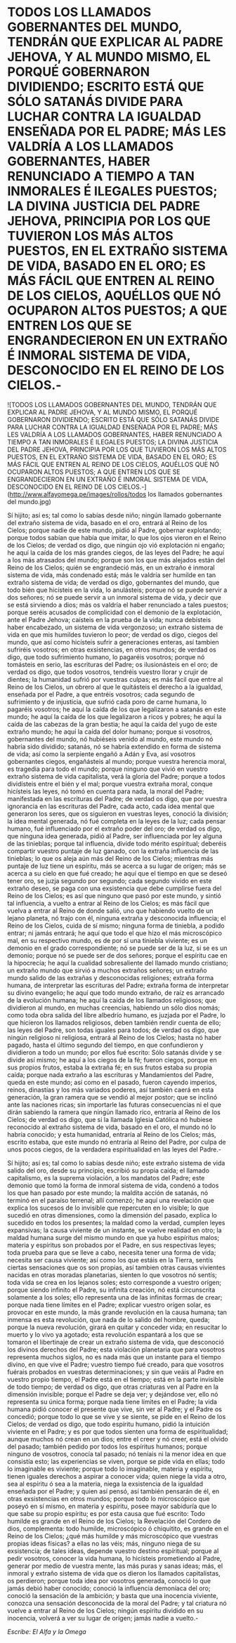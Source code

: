 # TODOS LOS LLAMADOS GOBERNANTES DEL MUNDO, TENDRÁN QUE EXPLICAR AL PADRE JEHOVA, Y AL MUNDO MISMO, EL PORQUÉ GOBERNARON DIVIDIENDO; ESCRITO ESTÁ QUE SÓLO SATANÁS DIVIDE PARA LUCHAR CONTRA LA IGUALDAD ENSEÑADA POR EL PADRE; MÁS LES VALDRÍA A LOS LLAMADOS GOBERNANTES, HABER RENUNCIADO A TIEMPO A TAN INMORALES É ILEGALES PUESTOS; LA DIVINA JUSTICIA DEL PADRE JEHOVA, PRINCIPIA POR LOS QUE TUVIERON LOS MÁS ALTOS PUESTOS, EN EL EXTRAÑO SISTEMA DE VIDA, BASADO EN EL ORO; ES MÁS FÁCIL QUE ENTREN AL REINO DE LOS CIELOS, AQUÉLLOS QUE NÓ OCUPARON ALTOS PUESTOS; A QUE ENTREN LOS QUE SE ENGRANDECIERON EN UN EXTRAÑO É INMORAL SISTEMA DE VIDA, DESCONOCIDO EN EL REINO DE LOS CIELOS.-

![TODOS LOS LLAMADOS GOBERNANTES DEL MUNDO, TENDRÁN QUE EXPLICAR AL PADRE JEHOVA, Y AL MUNDO MISMO, EL PORQUÉ GOBERNARON DIVIDIENDO; ESCRITO ESTÁ QUE SÓLO SATANÁS DIVIDE PARA LUCHAR CONTRA LA IGUALDAD ENSEÑADA POR EL PADRE; MÁS LES VALDRÍA A LOS LLAMADOS GOBERNANTES, HABER RENUNCIADO A TIEMPO A TAN INMORALES É ILEGALES PUESTOS; LA DIVINA JUSTICIA DEL PADRE JEHOVA, PRINCIPIA POR LOS QUE TUVIERON LOS MÁS ALTOS PUESTOS, EN EL EXTRAÑO SISTEMA DE VIDA, BASADO EN EL ORO; ES MÁS FÁCIL QUE ENTREN AL REINO DE LOS CIELOS, AQUÉLLOS QUE NÓ OCUPARON ALTOS PUESTOS; A QUE ENTREN LOS QUE SE ENGRANDECIERON EN UN EXTRAÑO É INMORAL SISTEMA DE VIDA, DESCONOCIDO EN EL REINO DE LOS CIELOS.-](http://www.alfayomega.pe/images/rollos/todos los llamados gobernantes del mundo.jpg)

Sí hijito; así es; tal como lo sabías desde niño; ningún llamado gobernante del extraño sistema de vida, basado en el oro, entrará al Reino de los Cielos; porque nadie de este mundo, pidió al Padre, gobernar explotando; porque todos sabían que había que imitar, lo que los ojos vieron en el Reino de los Cielos; de verdad os digo, que ningún ojo vió explotación ni engaño; he aquí la caída de los más grandes ciegos, de las leyes del Padre; he aquí a los más atrasados del mundo; porque son los que más alejados están del Reino de los Cielos; quién se engrandeció más, en un extraño é inmoral sistema de vida, más condenado está; más le valdría ser humilde en tan extraño sistema de vida; de verdad os digo, gobernantes del mundo, que todo bién que hicísteis en la vida, lo anulásteis; porque nó se puede servir a dos señores; nó se puede servir a un inmoral sistema de vida, y decir que se está sirviendo a dios; más os valdría el haber renunciado a tales puestos; porque seréis acusados de complicidad con el demonio de la explotación, ante el Padre Jehova; caísteis en la prueba de la vida; nunca debísteis haber encabezado, un sistema de vida vergonzoso; un extraño sistema de vida en que mis humildes tuvieron lo peor; de verdad os digo, ciegos del mundo, que así como hicísteis sufrir a generaciones enteras, así tambien sufriréis vosotros; en otras exsistencias, en otros mundos; de verdad os digo, que todo sufrimiento humano, lo pagaréis vosotros; porque nó tomásteis en serio, las escrituras del Padre; os ilusionásteis en el oro; de verdad os digo, que todos vosotros, tendréis vuestro llorar y crujir de dientes; la humanidad sufrió por vuestras culpas; es más fácil que entre al Reino de los Cielos, un obrero al que le quitásteis el derecho a la igualdad, enseñada por el Padre, a que entréis vosotros; cada segundo de sufrimiento y de injusticia, que sufrió cada poro de carne humana, lo pagaréis vosotros; he aquí la caída de los que legalizaron a satanás en este mundo; he aquí la caída de los que legalizaron a ricos y pobres; he aquí la caída de las cabezas de la gran bestia; he aquí la caída del yugo de este extraño mundo; he aquí la caída del dolor humano; porque si vosotros, gobernantes del mundo, nó hubiéseis venido al mundo, este mundo nó habría sido dividido; satanás, nó se habría extendido en forma de sistema de vida; así como la serpiente engañó a Adán y Eva, así vosotros gobernantes ciegos, engañásteis al mundo; porque vuestra herencia moral, es tragedia para todo el mundo; porque ninguno que vivió en vuestro extraño sistema de vida capitalista, verá la gloria del Padre; porque a todos dividísteis entre el bién y el mal; porque vuestra extraña moral, conque hicísteis las leyes, nó tomó en cuenta para nada, la moral del Padre; manifestada en las escrituras del Padre; de verdad os digo, que por vuestra ignorancia en las escrituras del Padre, cada acto, cada idea mental que generaron los seres, que os siguieron en vuestras leyes, conoció la división; la idea mental generada, nó fué completa en la leyes de la luz; cada pensar humano, fué influenciado por el extraño poder del oro; de verdad os digo, que ninguna idea generada, pidió al Padre, ser influenciada por ley alguna de las tinieblas; porque tal influencia, divide todo mérito espíritual; deberéis compartir vuestro puntaje de luz ganado, con la extraña influencia de las tinieblas; lo que os aleja aún más del Reino de los Cielos; mientras más puntaje de luz tiene un espíritu, más se acerca a su lugar de orígen; más se acerca a su cielo en que fué creado; he aquí que el tiempo en que se deseó tener oro, se juzja segundo por segundo; cada segundo vivido en este extraño deseo, se paga con una exsistencia que debe cumplirse fuera del Reino de los Cielos; es así que ninguno que pasó por este mundo, y sintió tal influencia, a vuelto a entrar al Reino de los Cielos; es más fácil que vuelva a entrar al Reino de donde salió, uno que habiendo vuelto de un lejano planeta, nó trajo con él, ninguna extraña y desconocida influencia; el Reino de los Cielos, cuida de sí mismo; ninguna forma de tiniebla, a podido entrar; ni jamás entrará; he aquí que todo el que hizo el más microscópico mal, en su respectivo mundo, es de por sí una tiniebla viviente; es un demonio en el grado correspondiente; nó se puede ser de la luz, si se es un demonio; porque nó se puede ser de dos señores; porque el espíritu cae en la hipocrecía; he aquí la cualidad sobresaliente del llamado mundo cristiano; un extraño mundo que sirvió a muchos extraños señores; un extraño mundo salido de las extrañas y desconocidas religiones; extraña forma humana, de interpretar las escrituras del Padre; extraña forma de interpretar su divino evangelio; he aquí que todo mundo extraño, de raíz es arrancado de la evolución humana; he aquí la caída de los llamados religiosos; que dividieron al mundo, en muchas creencias, habiendo un sólo dios nomás; como toda obra salida del libre albedrío humano, es juzjada por el Padre, lo que hicieron los llamados religiosos, deben también rendir cuenta de ello; las leyes del Padre, son todas iguales para todos; de verdad os digo, que ningún religioso ni religiosa, entrará al Reino de los Cielos; hasta nó haber pagado, hasta el último segundo del tiempo, en que confundieron y dividieron a todo un mundo; por ellos fué escrito: Sólo satanás divide y se divide así mismo; he aquí a los ciegos de la fé; fueron ciegos, porque en sus propios frutos, estaba la extraña fé; en sus frutos estaba su propia caída; porque nada extraño a las escrituras y Mandamientos del Padre, queda en este mundo; así como en el pasado, fueron cayendo imperios, reinos, dinastías y los más variados poderes, así también caerá en esta generación, la gran ramera que se vendió al mejor postor; que se inclinó ante las naciones ricas; sin importarle las futuras consecuencias ni el que dirán sabiendo la ramera que ningún llamado rico, entraría al Reino de los Cielos; de verdad os digo, que si la llamada Iglesia Católica nó hubiese reconocido al extraño sistema de vida, basado en el oro, el mundo nó lo habría conocido; y esta humanidad, entraría al Reino de los Cielos; más, escrito estaba, que este mundo nó entraría al Reino del Padre, por culpa de unos pocos ciegos, de la verdadera espíritualidad en las leyes del Padre.-

Sí hijito; así es; tal como lo sabías desde niño; este extraño sistema de vida salido del oro, desde su principio, escribió su propia caída; el llamado capitalismo, es la suprema violación, a los mandatos del Padre; este demonio que tomó la forma de inmoral sistema de vida, condenó a todos los que han pasado por este mundo; la maldita acción de satanás, nó terminó en el paraíso terrenal; allí comenzó; he aquí una revelación que explica los sucesos de lo invisible que repercuten en lo visible; lo que sucedió en otras dimensiones, como la dimensión del pasado, explica lo sucedido en todos los presentes; la maldad como la verdad, cumplen leyes expansivas; la causa viviente de un instante, se vuelve realidad en otro; la maldad humana surge del mismo mundo en que ya hubo espíritus malos; materia y espíritus son probados por el Padre, en sus respectivas leyes; toda prueba para que se lleve a cabo, necesita tener una forma de vida; necesita ser causa viviente; así como los que estáis en la Tierra, sentís ciertas sensaciones que os son propias, así tambien otras causas vivientes nacidas en otras moradas planetarias, sienten lo que vosotros nó sentís; toda vida se crea en los lejanos soles; esto corresponde a vuestro orígen; porque siendo infinito el Padre, su infinita creación, nó está circunscrita solamente a los soles; ello representa una de las infinitas formas de crear; porque nada tiene límites en el Padre; explicar vuestro orígen solar, es provocar en este mundo, la más grande revolución en la causa humana; tan inmensa es esta revolución, que nada de lo salido del hombre, queda; porque la nueva revolución, girará en quitar y conceder vida; en resucitar lo muerto y lo vivo ya agotado; esta revolución espantará a los que se tomaron el libertinaje de crear un extraño sistema de vida, que desconoció los divinos derechos del Padre; esta violación planetaria que para vosotros representa muchos siglos, no es nada más que un instante para el tiempo divino, en que vive el Padre; vuestro tiempo fué creado, para que vosotros fuérais probados en vuestras determinaciones; y sin que veáis al Padre en vuestro propio tiempo, el Padre está en el tiempo; está en la parte invisible de todo tiempo; de verdad os digo, que otras criaturas ven al Padre en la dimensión invisible; porque el Padre se deja ver; y dejándose ver, ello nó representa su única forma; porque nada tiene límites en el Padre; la vida humana pidió conocer el presente que vive, sin ver al Padre; y el Padre os concedió; porque todo lo que se vive y se siente, se pide en el Reino de los Cielos; de verdad os digo, que todo espíritu humano, pidió la intuición viviente en el Padre; y es por que todos sienten una forma de espíritualidad; aunque muchos nó crean en un dios; entre el creer y nó creer, está el olvido del pasado; también pedido por todos los espíritus humanos; porque ninguno de vosotros, conocía tal pasado; nó teníais ni la menor idea en que consistía esto; las experiencias se viven, porque se pide vida en ellas; todo lo imaginable es viviente; porque todo lo imaginable, materia y espíritu, tienen iguales derechos a aspirar a conocer vida; quien niege la vida a otro, sea al espíritu ó sea a la materia, niega la exsistencia de la igualdad enseñada por el Padre; y quien así pensó, así también pensarán de él, en otras exsistencias en otros mundos; porque todo lo microscópico que poseyó en sí mismo, en materia y espíritu, posee mayor sabiduría que lo que sabe su propio espíritu; es por esta causa que fué escrito: Todo humilde es grande en el Reino de los Cielos; la Revelación del Cordero de dios, complementa: todo humilde, microscópico ó chiquitito, es grande en el Reino de los Cielos; ¿qué más humilde y más microscópico que vuestras propias ideas físicas? a ellas no las véis; más, ninguno niega de su exsistencia; de tales ideas, depende vuestro destino espíritual; porque al pedir vosotros, conocer la vida humana, lo hicísteis prometiendo al Padre, generar por medio de vuestra mente, las más puras y sanas ideas; más, el inmoral y extraño sistema de vida que os dieron los llamados capitalistas, os perdieron; porque toda idea por vosotros generada, conoció lo que jamás debió haber conocido; conoció la influencia demoníaca del oro; conoció la sensación de la ambición; y basta que una inocencia viviente, conozca una sensación desconocida de la moral del Padre; y tal criatura nó vuelve a entrar al Reino de los Cielos; ningún espíritu dividido en su inocencia, volverá a ver su lugar de orígen; jamás nadie a vuelto.-

*Escribe: El Alfa y la Omega*
